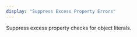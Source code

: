 ```yaml
---
display: "Suppress Excess Property Errors"
---
```


Suppress excess property checks for object literals.
